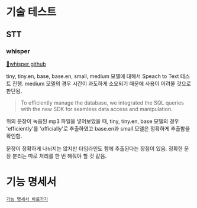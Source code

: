 # 기술 테스트

## STT
### whisper
[🔗whisper github](https://github.com/openai/whisper)



tiny, tiny.en, base, base.en, small, medium 모델에 대해서 Speach to Text 테스트 진행. medium 모델의 경우 시간이 과도하게 소요되기 때문에 사용이 어려울 것으로 판단됨.


>To efficiently manage the database, we integrated the SQL queries with the new SDK for seamless data access and manipulation.



위의 문장이 녹음된 mp3 파일을 넣어보았을 때, tiny, tiny.en, base 모델의 경우 'efficiently'를 'officially'로 추출하였고 base.en과 small 모델은 정확하게 추출함을 확인함. 



문장이 정확하게 나뉘지는 않지만 타임라인도 함께 추출된다는 장점이 있음. 정확한 문장 분리는 따로 처리를 한 번 해줘야 할 것 같음.


# 기능 명세서
[`기능 명세서 바로가기`][functional-specification-url]


[functional-specification-url]: FUNCTIONAL.md